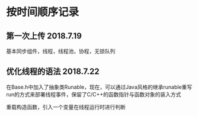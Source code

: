 # 按时间顺序记录

## 第一次上传 2018.7.19

基本同步组件，线程，线程池，协程，无锁队列


## 优化线程的语法  2018.7.22

在Base.h中加入了抽象类Runable，现在，可以通过Java风格的继承runable重写run的方式来部署线程事件，保留了C/C++的函数指针与函数对象的装入方式

重载构造函数，引入一个变量在线程运行时进行判断




